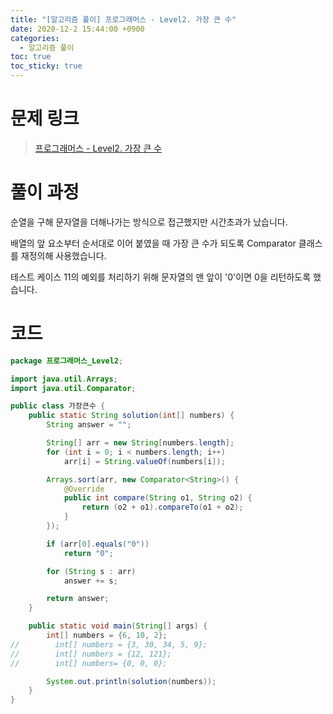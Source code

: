 ```yaml
---
title: "[알고리즘 풀이] 프로그래머스 - Level2. 가장 큰 수"
date: 2020-12-2 15:44:00 +0900
categories:
  - 알고리즘 풀이
toc: true
toc_sticky: true
---
```


# 문제 링크

> [프로그래머스 - Level2. 가장 큰 수](https://programmers.co.kr/learn/courses/30/lessons/42746)

# 풀이 과정

순열을 구해 문자열을 더해나가는 방식으로 접근했지만 시간초과가 났습니다.

배열의 앞 요소부터 순서대로 이어 붙였을 때 가장 큰 수가 되도록 Comparator 클래스를 재정의해 사용했습니다.

테스트 케이스 11의 예외를 처리하기 위해 문자열의 맨 앞이 '0'이면 0을 리턴하도록 했습니다.

# 코드

```java
package 프로그래머스_Level2;

import java.util.Arrays;
import java.util.Comparator;

public class 가장큰수 {
    public static String solution(int[] numbers) {
        String answer = "";

        String[] arr = new String[numbers.length];
        for (int i = 0; i < numbers.length; i++)
            arr[i] = String.valueOf(numbers[i]);

        Arrays.sort(arr, new Comparator<String>() {
            @Override
            public int compare(String o1, String o2) {
                return (o2 + o1).compareTo(o1 + o2);
            }
        });

        if (arr[0].equals("0"))
            return "0";

        for (String s : arr)
            answer += s;

        return answer;
    }

    public static void main(String[] args) {
        int[] numbers = {6, 10, 2};
//        int[] numbers = {3, 30, 34, 5, 9};
//        int[] numbers = {12, 121};
//        int[] numbers= {0, 0, 0};

        System.out.println(solution(numbers));
    }
}
```
